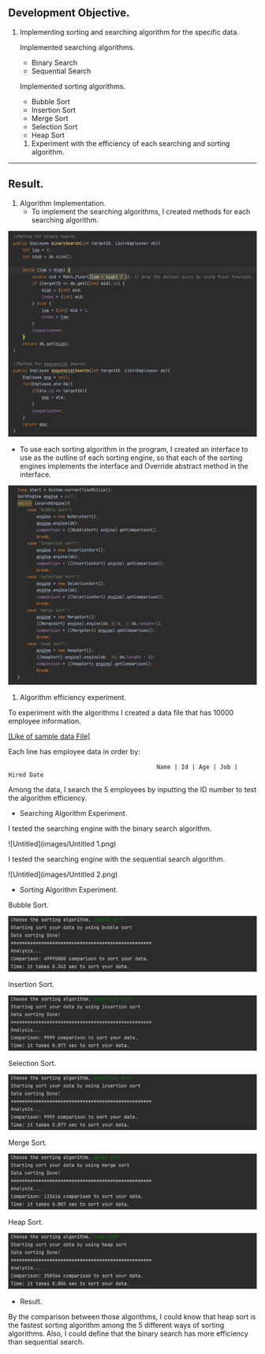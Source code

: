 ## Development Objective.

1. Implementing sorting and searching algorithm for the specific data.
    
    Implemented searching algorithms.
    
    - Binary Search
    - Sequential Search
    
    Implemented sorting algorithms.
    
    - Bubble Sort
    - Insertion Sort
    - Merge Sort
    - Selection Sort
    - Heap Sort
    1. Experiment with the efficiency of each searching and sorting algorithm.

---

## Result. 

1. Algorithm Implementation.
    - To implement the searching algorithms, I created methods for each searching algorithm.

![iamge1](images/Screen_Shot_2022-02-13_at_11.53.12_PM.png)

- To use each sorting algorithm in the program, I created an interface to use as the outline of each sorting engine, so that each of the sorting engines implements the interface and Override abstract method in the interface.

![Untitled](images/Untitled.png)

1. Algorithm efficiency experiment.

To experiment with the algorithms I created a data file that has 10000 employee information.

[[Like of sample data File]](https://github.com/spencerkwon92/Algorithm_Implementation/blob/main/largeData.txt) 

Each line has employee data in order by:

                                              Name | Id | Age | Job | Hired Date

Among the data, I search the 5 employees by inputting the ID number to test the algorithm efficiency.

- Searching Algorithm Experiment.

I tested the searching engine with the binary search algorithm.

![Untitled](images/Untitled 1.png)

I tested the searching engine with the sequential search algorithm.

![Untitled](images/Untitled 2.png)

- Sorting Algorithm Experiment.

Bubble Sort.

![Screen Shot 2022-02-14 at 2.21.27 AM.png](images/Screen_Shot_2022-02-14_at_2.21.27_AM.png)

Insertion Sort.

![Screen Shot 2022-02-14 at 2.20.34 AM.png](images/Screen_Shot_2022-02-14_at_2.20.34_AM.png)

Selection Sort.

![Screen Shot 2022-02-14 at 2.23.17 AM.png](images/Screen_Shot_2022-02-14_at_2.20.34_AM.png)

Merge Sort.

![Screen Shot 2022-02-14 at 2.24.29 AM.png](images/Screen_Shot_2022-02-14_at_2.24.29_AM.png)

Heap Sort.

![Screen Shot 2022-02-14 at 2.27.49 AM.png](images/Screen_Shot_2022-02-14_at_2.27.49_AM.png)

- Result.

By the comparison between those algorithms, I could know that heap sort is the fastest sorting algorithm among the 5 different ways of sorting algorithms. Also, I could define that the binary search has more efficiency than sequential search.
